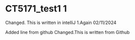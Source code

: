 # CT5171_test1 1

Changed. This is written in intelliJ 1.Again 02/11/2024

Added line from github
Changed.This is written from Github 
